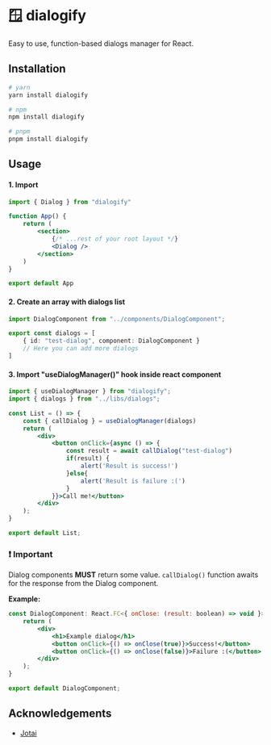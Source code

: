 
# 🪟 dialogify

Easy to use, function-based dialogs manager for React.


## Installation

```bash
# yarn
yarn install dialogify

# npm
npm install dialogify

# pnpm
pnpm install dialogify
```
    
## Usage

#### 1. Import <Dialog /> to your root layout.
```jsx
import { Dialog } from "dialogify"

function App() {
    return (
        <section>
            {/* ...rest of your root layout */}
            <Dialog />
        </section>
    )
}

export default App

```


#### 2. Create an array with dialogs list
```typescript
import DialogComponent from "../components/DialogComponent";

export const dialogs = [
    { id: "test-dialog", component: DialogComponent }
    // Here you can add more dialogs
]
```

#### 3. Import "useDialogManager()" hook inside react component
```jsx
import { useDialogManager } from "dialogify";
import { dialogs } from "../libs/dialogs";

const List = () => {
    const { callDialog } = useDialogManager(dialogs)
    return (
        <div>
            <button onClick={async () => {
                const result = await callDialog("test-dialog")
                if(result) {
                    alert('Result is success!') 
                }else{
                    alert('Result is failure :(') 
                }
            }}>Call me!</button>
        </div>
    );
}

export default List;
```

### ❗ Important
Dialog components **MUST** return some value. `callDialog()` function awaits for the response from the Dialog component.

**Example:**
```jsx
const DialogComponent: React.FC<{ onClose: (result: boolean) => void }> = ({ onClose }) => {
    return (
        <div>
            <h1>Example dialog</h1>
            <button onClick={() => onClose(true)}>Success!</button>
            <button onClick={() => onClose(false)}>Failure :(</button>
        </div>
    );
}

export default DialogComponent;
```


## Acknowledgements

 - [Jotai](https://github.com/pmndrs/jotai)

